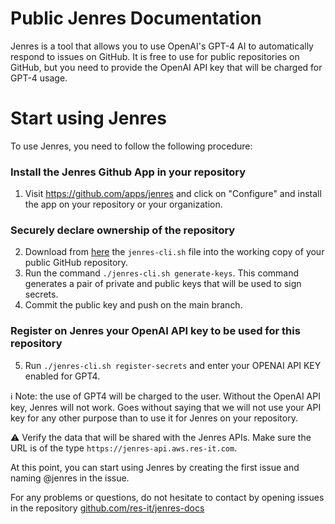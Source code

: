 # Public Jenres Documentation

Jenres is a tool that allows you to use OpenAI's GPT-4 AI to automatically respond to issues on GitHub.
It is free to use for public repositories on GitHub, but you need to provide the OpenAI API key that will be charged for GPT-4 usage.

# Start using Jenres
To use Jenres, you need to follow the following procedure:

### Install the Jenres Github App in your repository
1. Visit https://github.com/apps/jenres and click on "Configure" and install the app on your repository or your organization.

### Securely declare ownership of the repository
2. Download from [here](https://raw.githubusercontent.com/res-it/jenres-docs/main/jenres-cli.sh) the `jenres-cli.sh` file into the working copy of your public GitHub repository.
3. Run the command `./jenres-cli.sh generate-keys`. This command generates a pair of private and public keys that will be used to sign secrets.
4. Commit the public key and push on the main branch.

### Register on Jenres your OpenAI API key to be used for this repository 
5. Run `./jenres-cli.sh register-secrets` and enter your OPENAI API KEY enabled for GPT4.

ℹ️ Note: the use of GPT4 will be charged to the user. Without the OpenAI API key, Jenres will not work. Goes without saying that we will not use your API key for any other purpose than to use it for Jenres on your repository.

⚠️ Verify the data that will be shared with the Jenres APIs. Make sure the URL is of the type `https://jenres-api.aws.res-it.com`.

At this point, you can start using Jenres by creating the first issue and naming @jenres in the issue.

For any problems or questions, do not hesitate to contact by opening issues in the repository [github.com/res-it/jenres-docs](https://github.com/res-it/jenres-docs/issues)
